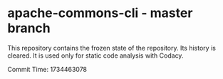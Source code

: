 # apache-commons-cli - master branch

This repository contains the frozen state of the repository.
Its history is cleared. It is used only for static code
analysis with Codacy.

Commit Time: 1734463078